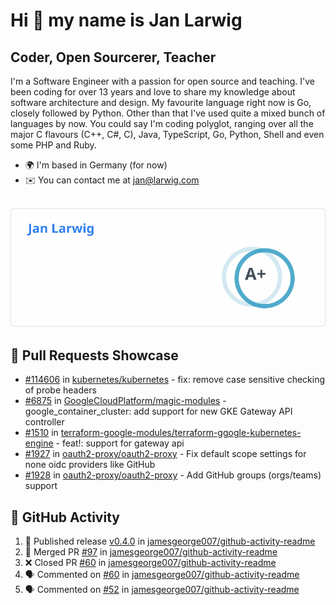 # Hi 👋 my name is Jan Larwig

## Coder, Open Sourcerer, Teacher

I'm a Software Engineer with a passion for open source and teaching. I've been coding for over 13 years and love to share my knowledge about software architecture and design. My favourite language right now is Go, closely followed by Python. Other than that I've used quite a mixed bunch of languages by now. You could say I'm coding polyglot, ranging over all the major C flavours (C++, C#, C), Java, TypeScript, Go, Python, Shell and even some PHP and Ruby.

- 🌍 I'm based in Germany (for now)
- ✉️ You can contact me at [jan@larwig.com](mailto:jan@larwig.com)

<br>

<a href="https://github.com/anuraghazra/github-readme-stats">
  <picture>
    <source
      srcset="https://raw.githubusercontent.com/tuunit/tuunit/main/general_dark.svg" 
      media="(prefers-color-scheme: dark)" 
    />
    <source
      srcset="https://raw.githubusercontent.com/tuunit/tuunit/main/general_light.svg" 
      media="(prefers-color-scheme: light), (prefers-color-scheme: no-preference)" 
    />
    <img src="https://raw.githubusercontent.com/tuunit/tuunit/main/general_light.svg" />
  </picture>
</a>

## 🔧 Pull Requests Showcase

- [#114606](https://github.com/kubernetes/kubernetes/issues/114606) in [kubernetes/kubernetes](https://github.com/kubernetes/kubernetes) - fix: remove case sensitive checking of probe headers
- [#6875](https://github.com/GoogleCloudPlatform/magic-modules/pull/6875) in [GoogleCloudPlatform/magic-modules](https://github.com/GoogleCloudPlatform/magic-modules) - google_container_cluster: add support for new GKE Gateway API controller
- [#1510](https://github.com/terraform-google-modules/terraform-google-kubernetes-engine/pull/1510) in [terraform-google-modules/terraform-ggogle-kubernetes-engine](https://github.com/terraform-google-modules/terraform-google-kubernetes-engine) - feat!: support for gateway api
- [#1927](https://github.com/oauth2-proxy/oauth2-proxy/issues/1927) in [oauth2-proxy/oauth2-proxy](https://github.com/oauth2-proxy/oauth2-proxy) - Fix default scope settings for none oidc providers like GitHub
- [#1928](https://github.com/oauth2-proxy/oauth2-proxy/issues/1928) in [oauth2-proxy/oauth2-proxy](https://github.com/oauth2-proxy/oauth2-proxy) - Add GitHub groups (orgs/teams) support

## 🔔 GitHub Activity

<!--START_SECTION:activity-->

1. 🚀 Published release [v0.4.0](https://github.com/v0.4.0) in [jamesgeorge007/github-activity-readme](https://github.com/jamesgeorge007/github-activity-readme)
2. 🎉 Merged PR [#97](https://github.com/jamesgeorge007/github-activity-readme/pull/97) in [jamesgeorge007/github-activity-readme](https://github.com/jamesgeorge007/github-activity-readme)
3. ❌ Closed PR [#60](https://github.com/jamesgeorge007/github-activity-readme/pull/60) in [jamesgeorge007/github-activity-readme](https://github.com/jamesgeorge007/github-activity-readme)
4. 🗣 Commented on [#60](https://github.com/jamesgeorge007/github-activity-readme/issues/60) in [jamesgeorge007/github-activity-readme](https://github.com/jamesgeorge007/github-activity-readme)
5. 🗣 Commented on [#52](https://github.com/jamesgeorge007/github-activity-readme/issues/52) in [jamesgeorge007/github-activity-readme](https://github.com/jamesgeorge007/github-activity-readme)
<!--END_SECTION:activity-->
